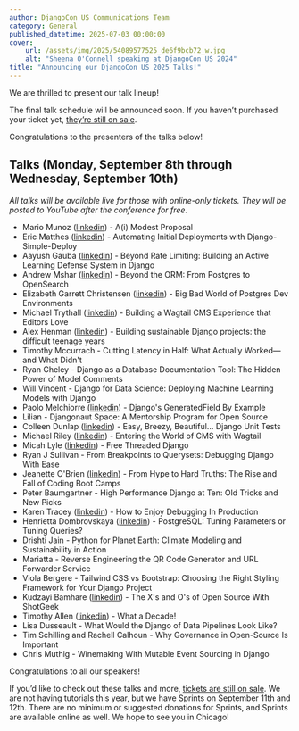 ```yaml
---
author: DjangoCon US Communications Team
category: General
published_datetime: 2025-07-03 00:00:00
cover:
    url: /assets/img/2025/54089577525_de6f9bcb72_w.jpg
    alt: "Sheena O'Connell speaking at DjangoCon US 2024"
title: "Announcing our DjangoCon US 2025 Talks!"
---
```


We are thrilled to present our talk lineup!

The final talk schedule will be announced soon. If you haven’t purchased your ticket yet, [they’re still on sale]({{site.ticket_link}}).

Congratulations to the presenters of the talks below!

## Talks (Monday, September 8th through Wednesday, September 10th)

_All talks will be available live for those with online-only tickets. They will be posted to YouTube after the conference for free._

- Mario Munoz ([linkedin](https://www.linkedin.com/in/mario-a-munoz/)) - A(i) Modest Proposal
- Eric Matthes ([linkedin](https://www.linkedin.com/in/eric-matthes-598765205/)) - Automating Initial Deployments with Django-Simple-Deploy
- Aayush Gauba ([linkedin](https://www.linkedin.com/in/aayush-gauba-4b1223161/)) - Beyond Rate Limiting: Building an Active Learning Defense System in Django
- Andrew Mshar ([linkedin](https://www.linkedin.com/in/andrew-mshar/)) - Beyond the ORM: From Postgres to OpenSearch
- Elizabeth Garrett Christensen ([linkedin](https://www.linkedin.com/in/elizabeth-garrett-christensen/)) - Big Bad World of Postgres Dev Environments
- Michael Trythall ([linkedin](https://www.linkedin.com/in/mtrythall/)) - Building a Wagtail CMS Experience that Editors Love
- Alex Henman ([linkedin](https://www.linkedin.com/in/alexhenman/)) - Building sustainable Django projects: the difficult teenage years
- Timothy Mccurrach - Cutting Latency in Half: What Actually Worked—and What Didn't
- Ryan Cheley - Django as a Database Documentation Tool: The Hidden Power of Model Comments
- Will Vincent - Django for Data Science: Deploying Machine Learning Models with Django
- Paolo Melchiorre ([linkedin](https://www.linkedin.com/in/paolomelchiorre/)) - Django's GeneratedField By Example
- Lilian - Djangonaut Space: A Mentorship Program for Open Source
- Colleen Dunlap ([linkedin](https://www.linkedin.com/in/colleen-dunlap-118a5a10b/)) - Easy, Breezy, Beautiful... Django Unit Tests
- Michael Riley ([linkedin](https://www.linkedin.com/in/michael-riley-jr-99366589/)) - Entering the World of CMS with Wagtail
- Micah Lyle ([linkedin](https://www.linkedin.com/in/micahlyle/)) - Free Threaded Django
- Ryan J Sullivan - From Breakpoints to Querysets: Debugging Django With Ease
- Jeanette O'Brien ([linkedin](https://www.linkedin.com/in/jeanetteob/)) - From Hype to Hard Truths: The Rise and Fall of Coding Boot Camps
- Peter Baumgartner - High Performance Django at Ten: Old Tricks and New Picks
- Karen Tracey ([linkedin](https://www.linkedin.com/in/karen-tracey-b616255/)) - How to Enjoy Debugging In Production
- Henrietta Dombrovskaya ([linkedin](https://www.linkedin.com/in/henrietta-dombrovskaya-367b26/)) - PostgreSQL: Tuning Parameters or Tuning Queries?
- Drishti Jain - Python for Planet Earth: Climate Modeling and Sustainability in Action
- Mariatta - Reverse Engineering the QR Code Generator and URL Forwarder Service
- Viola Bergere - Tailwind CSS vs Bootstrap: Choosing the Right Styling Framework for Your Django Project
- Kudzayi Bamhare ([linkedin](https://www.linkedin.com/in/kudzayi-bamhare-3b6991b7/)) - The X's and O's of Open Source With ShotGeek
- Timothy Allen ([linkedin](https://www.linkedin.com/in/flipperpa/)) - What a Decade!
- Lisa Dusseault - What Would the Django of Data Pipelines Look Like?
- Tim Schilling and Rachell Calhoun - Why Governance in Open-Source Is Important
- Chris Muthig - Winemaking With Mutable Event Sourcing in Django

Congratulations to all our speakers!

If you’d like to check out these talks and more, [tickets are still on sale]({{site.ticket_link}}). We are not having tutorials this year, but we have Sprints on September 11th and 12th. There are no minimum or suggested donations for Sprints, and Sprints are available online as well. We hope to see you in Chicago!
